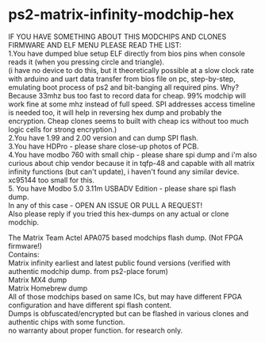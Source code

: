 # ps2-matrix-infinity-modchip-hex

IF YOU HAVE SOMETHING ABOUT THIS MODCHIPS AND CLONES FIRMWARE AND ELF MENU PLEASE READ THE LIST:
<br>
1.You have dumped blue setup ELF directly from bios pins when console reads it (when you pressing circle and triangle).
<br>
(i have no device to do this, but it theoretically possible at a slow clock rate with arduino and uart data transfer from bios file on pc, step-by-step, emulating boot process of ps2 and bit-banging all required pins. Why? Because 33mhz bus too fast to record data for cheap. 99% modchip will work fine at some mhz instead of full speed. SPI addresses access timeline is needed too, it will help in reversing hex dump and probably the encryption. Cheap clones seems to built with cheap ics without too much logic cells for strong encryption.)
<br>
2.You have 1.99 and 2.00 version and can dump SPI flash.
<br>
3.You have HDPro - please share close-up photos of PCB.
<br>
4.You have modbo 760 with small chip - please share spi dump and i'm also curious about chip vendor because it in tqfp-48 and capable with all matrix infinity functions (but can't update), i haven't found any similar device. xc95144 too small for this.
<br>
5. You have Modbo 5.0 3.11m USBADV Edition - please share spi flash dump.
<br>
In any of this case - OPEN AN ISSUE OR PULL A REQUEST!
<br>
Also please reply if you tried this hex-dumps on any actual or clone modchip.

The Matrix Team Actel APA075 based modchips flash dump. (Not FPGA firmware!)
<br>
Contains:
<br>
Matrix infinity earliest and latest public found versions
(verified with authentic modchip dump. from ps2-place forum)
<br>
Matrix MX4 dump
<br>
Matrix Homebrew dump
<br>
All of those modchips based on same ICs, but may have different FPGA configuration and have different spi flash content.
<br>
Dumps is obfuscated/encrypted but can be flashed in various clones and authentic chips with some function.
<br>
no warranty about proper function. for research only.
